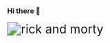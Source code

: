### Hi there 👋


<img src="https://media3.giphy.com/media/liBsVeLILcyaY/giphy.gif" alt="rick and morty" style="zoom:200%;" />
